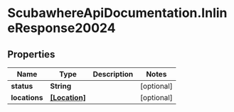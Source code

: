 # ScubawhereApiDocumentation.InlineResponse20024

## Properties
Name | Type | Description | Notes
------------ | ------------- | ------------- | -------------
**status** | **String** |  | [optional] 
**locations** | [**[Location]**](Location.md) |  | [optional] 


